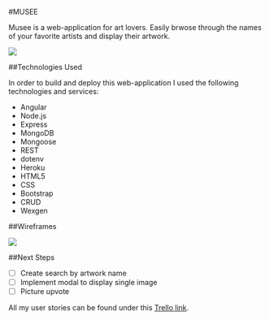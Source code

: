 #MUSEE

Musee is a web-application for art lovers.
Easily brwose through the names of your favorite artists and display their artwork.

![](http://imgur.com/F2cXTic)

##Technologies Used

In order to build and deploy this web-application I used the following technologies and services:

- Angular
- Node.js
- Express
- MongoDB
- Mongoose
- REST
- dotenv
- Heroku
- HTML5
- CSS 
- Bootstrap
- CRUD
- Wexgen

##Wireframes

![](http://imgur.com/a/K6rGH)

##Next Steps

- [ ] Create search by artwork name
- [ ] Implement modal to display single image
- [ ] Picture upvote

All my user stories can be found under this [Trello link](https://trello.com/b/Wtqd1RSc/musee-app).
 
